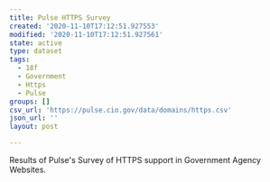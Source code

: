 ```yaml
---
title: Pulse HTTPS Survey
created: '2020-11-10T17:12:51.927553'
modified: '2020-11-10T17:12:51.927561'
state: active
type: dataset
tags:
  - 18f
  - Government
  - Https
  - Pulse
groups: []
csv_url: 'https://pulse.cio.gov/data/domains/https.csv'
json_url: ''
layout: post

---
```

Results of Pulse's Survey of HTTPS support in Government Agency Websites.
